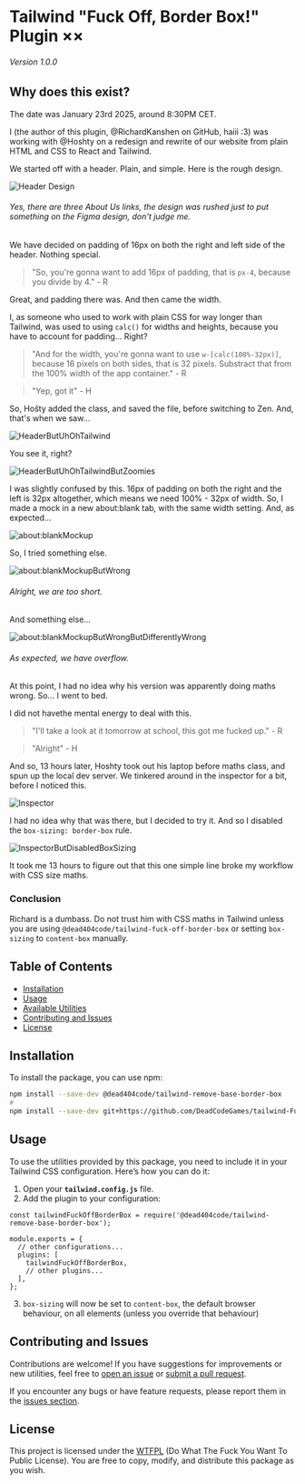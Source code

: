 # Tailwind "Fuck Off, Border Box!" Plugin ××
###### Version 1.0.0

## Why does this exist?
The date was January 23rd 2025, around 8:30PM CET.

I (the author of this plugin, @RichardKanshen on GitHub, haiii :3) was working with @Hoshty on a redesign and rewrite of our website from plain HTML and CSS to React and Tailwind.

We started off with a header. Plain, and simple. Here is the rough design.

![Header Design](./README/header.png)

###### Yes, there are three About Us links, the design was rushed just to put something on the Figma design, don't judge me.
We have decided on padding of 16px on both the right and left side of the header. Nothing special.
> "So, you're gonna want to add 16px of padding, that is `px-4`, because you divide by 4." - R

Great, and padding there was. And then came the width.

I, as someone who used to work with plain CSS for way longer than Tailwind, was used to using `calc()` for widths and heights, because you have to account for padding... Right?
> "And for the width, you're gonna want to use `w-[calc(100%-32px)]`, because 16 pixels on both sides, that is 32 pixels. Substract that from the 100% width of the app container." - R

> "Yep, got it" - H

So, Hošty added the class, and saved the file, before switching to Zen.
And, that's when we saw...

![HeaderButUhOhTailwind](./README/headeruhohtailwind.png)

You see it, right?

![HeaderButUhOhTailwindButZoomies](./README/headeruhohtailwindbutzoomies.png)

I was slightly confused by this. 16px of padding on both the right and the left is 32px altogether, which means we need 100% - 32px of width. So, I made a mock in a new about:blank tab, with the same width setting. And, as expected...

![about:blankMockup](./README/aboutblankmockup.png)

So, I tried something else.

![about:blankMockupButWrong](./README/aboutblankmockupbutwrong.png)
###### Alright, we are too short.

And something else...

![about:blankMockupButWrongButDifferentlyWrong](./README/aboutblankmockupbutwrongbutdifferentlywrong.png)
###### As expected, we have overflow.

At this point, I had no idea why his version was apparently doing maths wrong. So... I went to bed.

I did not havethe mental energy to deal with this.

> "I'll take a look at it tomorrow at school, this got me fucked up." - R

> "Alright" - H

And so, 13 hours later, Hoshty took out his laptop before maths class, and spun up the local dev server. We tinkered around in the inspector for a bit, before I noticed this.

![Inspector](./README/oootailwindbasestylesscaryyy.png)

I had no idea why that was there, but I decided to try it. And so I disabled the `box-sizing: border-box` rule.

![InspectorButDisabledBoxSizing](./README/inspectorbutfixed.png)

It took me 13 hours to figure out that this one simple line broke my workflow with CSS size maths.

### Conclusion
Richard is a dumbass. Do not trust him with CSS maths in Tailwind unless you are using `@dead404code/tailwind-fuck-off-border-box` or setting `box-sizing` to `content-box` manually.

## Table of Contents

- [Installation](#installation)
- [Usage](#usage)
- [Available Utilities](#available-utilities)
- [Contributing and Issues](#contributing-and-issues)
- [License](#license)

## Installation

To install the package, you can use npm:

```bash
npm install --save-dev @dead404code/tailwind-remove-base-border-box
#
npm install --save-dev git+https://github.com/DeadCodeGames/tailwind-FuckOffBorderBox.git
```

## Usage

To use the utilities provided by this package, you need to include it in your Tailwind CSS configuration. Here’s how you can do it:

1. Open your **`tailwind.config.js`** file.
2. Add the plugin to your configuration:

```JS
const tailwindFuckOffBorderBox = require('@dead404code/tailwind-remove-base-border-box');

module.exports = {
  // other configurations...
  plugins: [
    tailwindFuckOffBorderBox,
    // other plugins...
  ],
};
```
3. `box-sizing` will now be set to `content-box`, the default browser behaviour, on all elements (unless you override that behaviour)

## Contributing and Issues
Contributions are welcome! If you have suggestions for improvements or new utilities, feel free to [open an issue](https://github.com/DeadCodeGames/tailwind-FuckOffBorderBox/issues) or [submit a pull request](https://github.com/DeadCodeGames/tailwind-FuckOffBorderBox/pulls).

If you encounter any bugs or have feature requests, please report them in the [issues section](https://github.com/DeadCodeGames/tailwind-FuckOffBorderBox/issues).

## License

This project is licensed under the [WTFPL](https://en.wikipedia.org/wiki/WTFPL) (Do What The Fuck You Want To Public License). You are free to copy, modify, and distribute this package as you wish.